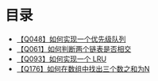 # 目录
+ [【Q048】如何实现一个优先级队列](49.html)
+ [【Q061】如何判断两个链表是否相交](62.html)
+ [【Q093】如何实现一个 LRU](94.html)
+ [【Q176】如何在数组中找出三个数之和为N](177.html)